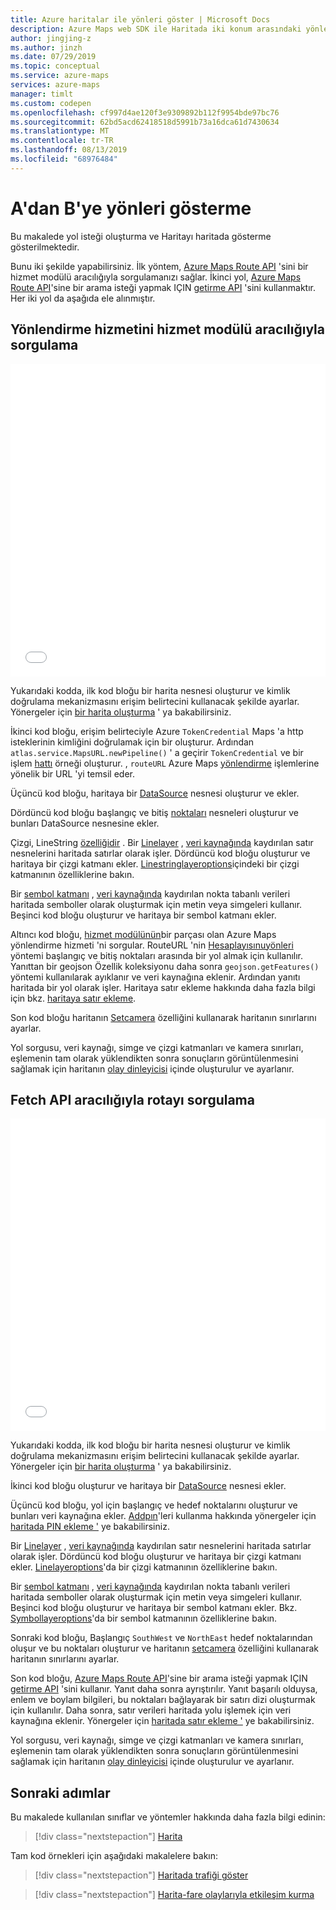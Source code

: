 ```yaml
---
title: Azure haritalar ile yönleri göster | Microsoft Docs
description: Azure Maps web SDK ile Haritada iki konum arasındaki yönleri görüntüleme.
author: jingjing-z
ms.author: jinzh
ms.date: 07/29/2019
ms.topic: conceptual
ms.service: azure-maps
services: azure-maps
manager: timlt
ms.custom: codepen
ms.openlocfilehash: cf997d4ae120f3e9309892b112f9954bde97bc76
ms.sourcegitcommit: 62bd5acd62418518d5991b73a16dca61d7430634
ms.translationtype: MT
ms.contentlocale: tr-TR
ms.lasthandoff: 08/13/2019
ms.locfileid: "68976484"
---
```

# <a name="show-directions-from-a-to-b"></a>A'dan B'ye yönleri gösterme

Bu makalede yol isteği oluşturma ve Haritayı haritada gösterme gösterilmektedir.

Bunu iki şekilde yapabilirsiniz. İlk yöntem, [Azure Maps Route API](https://docs.microsoft.com/rest/api/maps/route/getroutedirections) 'sini bir hizmet modülü aracılığıyla sorgulamanızı sağlar. İkinci yol, [Azure Maps Route API](https://docs.microsoft.com/rest/api/maps/route/getroutedirections)'sine bir arama isteği yapmak IÇIN [getirme API](https://fetch.spec.whatwg.org/) 'sini kullanmaktır. Her iki yol da aşağıda ele alınmıştır.

## <a name="query-the-route-via-service-module"></a>Yönlendirme hizmetini hizmet modülü aracılığıyla sorgulama

<iframe height='500' scrolling='no' title='Bir haritadaki A 'dan B 'ye yönlendirmeler göster (hizmet modülü)' src='//codepen.io/azuremaps/embed/RBZbep/?height=265&theme-id=0&default-tab=js,result&embed-version=2&editable=true' frameborder='no' allowtransparency='true' allowfullscreen='true' style='width: 100%;'><a href='https://codepen.io'>Codepen</a>'da Azure Maps (<a href='https://codepen.io/azuremaps'>@azuremaps</a>) ile <a href='https://codepen.io/azuremaps/pen/RBZbep/'>haritada (hizmet modülü) bir haritadaki a 'dan B 'ye yönlendirmeler göster</a> bölümüne bakın.
</iframe>

Yukarıdaki kodda, ilk kod bloğu bir harita nesnesi oluşturur ve kimlik doğrulama mekanizmasını erişim belirtecini kullanacak şekilde ayarlar. Yönergeler için [bir harita oluşturma](./map-create.md) ' ya bakabilirsiniz.

İkinci kod bloğu, erişim belirteciyle Azure `TokenCredential` Maps 'a http isteklerinin kimliğini doğrulamak için bir oluşturur. Ardından `atlas.service.MapsURL.newPipeline()` ' a geçirir `TokenCredential` ve bir işlem [hattı](https://docs.microsoft.com/javascript/api/azure-maps-rest/atlas.service.pipeline?view=azure-maps-typescript-latest) örneği oluşturur. , `routeURL` Azure Maps [yönlendirme](https://docs.microsoft.com/rest/api/maps/route) işlemlerine yönelik bir URL 'yi temsil eder.

Üçüncü kod bloğu, haritaya bir [DataSource](https://docs.microsoft.com/javascript/api/azure-maps-control/atlas.source.datasource?view=azure-iot-typescript-latest) nesnesi oluşturur ve ekler.

Dördüncü kod bloğu başlangıç ve bitiş [noktaları](https://docs.microsoft.com/javascript/api/azure-maps-control/atlas.data.point?view=azure-iot-typescript-latest) nesneleri oluşturur ve bunları DataSource nesnesine ekler.

Çizgi, LineString [özelliğidir](https://docs.microsoft.com/javascript/api/azure-maps-control/atlas.data.feature?view=azure-iot-typescript-latest) . Bir [Linelayer](https://docs.microsoft.com/javascript/api/azure-maps-control/atlas.layer.linelayer?view=azure-iot-typescript-latest) , [veri kaynağında](https://docs.microsoft.com/javascript/api/azure-maps-control/atlas.source.datasource?view=azure-iot-typescript-latest) kaydırılan satır nesnelerini haritada satırlar olarak işler. Dördüncü kod bloğu oluşturur ve haritaya bir çizgi katmanı ekler. [Linestringlayeroptions](https://docs.microsoft.com/javascript/api/azure-maps-control/atlas.linelayeroptions?view=azure-iot-typescript-latest)içindeki bir çizgi katmanının özelliklerine bakın.

Bir [sembol katmanı](https://docs.microsoft.com/javascript/api/azure-maps-control/atlas.layer.symbollayer?view=azure-iot-typescript-latest) , [veri kaynağında](https://docs.microsoft.com/javascript/api/azure-maps-control/atlas.source.datasource?view=azure-iot-typescript-latest) kaydırılan nokta tabanlı verileri haritada semboller olarak oluşturmak için metin veya simgeleri kullanır. Beşinci kod bloğu oluşturur ve haritaya bir sembol katmanı ekler.

Altıncı kod bloğu, [hizmet modülünün](how-to-use-services-module.md)bir parçası olan Azure Maps yönlendirme hizmeti 'ni sorgular. RouteURL 'nin [Hesaplayısınuyönleri](https://docs.microsoft.com/javascript/api/azure-maps-rest/atlas.service.routeurl?view=azure-iot-typescript-latest#methods) yöntemi başlangıç ve bitiş noktaları arasında bir yol almak için kullanılır. Yanıttan bir geojson Özellik koleksiyonu daha sonra `geojson.getFeatures()` yöntemi kullanılarak ayıklanır ve veri kaynağına eklenir. Ardından yanıtı haritada bir yol olarak işler. Haritaya satır ekleme hakkında daha fazla bilgi için bkz. [haritaya satır ekleme](map-add-line-layer.md).

Son kod bloğu haritanın [Setcamera](https://docs.microsoft.com/javascript/api/azure-maps-control/atlas.map?view=azure-iot-typescript-latest#setcamera-cameraoptions---cameraboundsoptions---animationoptions-) özelliğini kullanarak haritanın sınırlarını ayarlar.

Yol sorgusu, veri kaynağı, simge ve çizgi katmanları ve kamera sınırları, eşlemenin tam olarak yüklendikten sonra sonuçların görüntülenmesini sağlamak için haritanın [olay dinleyicisi](https://docs.microsoft.com/javascript/api/azure-maps-control/atlas.map?view=azure-iot-typescript-latest#events) içinde oluşturulur ve ayarlanır.

## <a name="query-the-route-via-fetch-api"></a>Fetch API aracılığıyla rotayı sorgulama

<iframe height='500' scrolling='no' title='A noktasından B noktasına yol tarifini haritada göster' src='//codepen.io/azuremaps/embed/zRyNmP/?height=469&theme-id=0&default-tab=js,result&embed-version=2&editable=true' frameborder='no' allowtransparency='true' allowfullscreen='true' style='width: 100%;'>Kalem bkz <a href='https://codepen.io/azuremaps/pen/zRyNmP/'>Göster yönergeleri A'dan B'ye bir haritada</a> Azure haritalar tarafından (<a href='https://codepen.io/azuremaps'>@azuremaps</a>) üzerinde <a href='https://codepen.io'>CodePen</a>.
</iframe>

Yukarıdaki kodda, ilk kod bloğu bir harita nesnesi oluşturur ve kimlik doğrulama mekanizmasını erişim belirtecini kullanacak şekilde ayarlar. Yönergeler için [bir harita oluşturma](./map-create.md) ' ya bakabilirsiniz.

İkinci kod bloğu oluşturur ve haritaya bir [DataSource](https://docs.microsoft.com/javascript/api/azure-maps-control/atlas.source.datasource?view=azure-iot-typescript-latest) nesnesi ekler.

Üçüncü kod bloğu, yol için başlangıç ve hedef noktalarını oluşturur ve bunları veri kaynağına ekler. [Addpın](https://docs.microsoft.com/javascript/api/azure-maps-control/atlas.map?view=azure-iot-typescript-latest)'leri kullanma hakkında yönergeler için [haritada PIN ekleme '](map-add-pin.md) ye bakabilirsiniz.

Bir [Linelayer](https://docs.microsoft.com/javascript/api/azure-maps-control/atlas.layer.linelayer?view=azure-iot-typescript-latest) , [veri kaynağında](https://docs.microsoft.com/javascript/api/azure-maps-control/atlas.source.datasource?view=azure-iot-typescript-latest) kaydırılan satır nesnelerini haritada satırlar olarak işler. Dördüncü kod bloğu oluşturur ve haritaya bir çizgi katmanı ekler. [Linelayeroptions](https://docs.microsoft.com/javascript/api/azure-maps-control/atlas.linelayeroptions?view=azure-iot-typescript-latest)'da bir çizgi katmanının özelliklerine bakın.

Bir [sembol katmanı](https://docs.microsoft.com/javascript/api/azure-maps-control/atlas.layer.symbollayer?view=azure-iot-typescript-latest) , [veri kaynağında](https://docs.microsoft.com/javascript/api/azure-maps-control/atlas.source.datasource?view=azure-iot-typescript-latest) kaydırılan nokta tabanlı verileri haritada semboller olarak oluşturmak için metin veya simgeleri kullanır. Beşinci kod bloğu oluşturur ve haritaya bir sembol katmanı ekler. Bkz. [Symbollayeroptions](https://docs.microsoft.com/javascript/api/azure-maps-control/atlas.symbollayeroptions?view=azure-iot-typescript-latest)'da bir sembol katmanının özelliklerine bakın.

Sonraki kod bloğu, Başlangıç `SouthWest` ve `NorthEast` hedef noktalarından oluşur ve bu noktaları oluşturur ve haritanın [setcamera](https://docs.microsoft.com/javascript/api/azure-maps-control/atlas.map?view=azure-iot-typescript-latest#setcamera-cameraoptions---cameraboundsoptions---animationoptions-) özelliğini kullanarak haritanın sınırlarını ayarlar.

Son kod bloğu, [Azure Maps Route API](https://docs.microsoft.com/rest/api/maps/route/getroutedirections)'sine bir arama isteği yapmak IÇIN [getirme API](https://fetch.spec.whatwg.org/) 'sini kullanır. Yanıt daha sonra ayrıştırılır. Yanıt başarılı olduysa, enlem ve boylam bilgileri, bu noktaları bağlayarak bir satırı dizi oluşturmak için kullanılır. Daha sonra, satır verileri haritada yolu işlemek için veri kaynağına eklenir. Yönergeler için [haritada satır ekleme '](map-add-line-layer.md) ye bakabilirsiniz.

Yol sorgusu, veri kaynağı, simge ve çizgi katmanları ve kamera sınırları, eşlemenin tam olarak yüklendikten sonra sonuçların görüntülenmesini sağlamak için haritanın [olay dinleyicisi](https://docs.microsoft.com/javascript/api/azure-maps-control/atlas.map?view=azure-iot-typescript-latest#events) içinde oluşturulur ve ayarlanır.

## <a name="next-steps"></a>Sonraki adımlar

Bu makalede kullanılan sınıflar ve yöntemler hakkında daha fazla bilgi edinin:

> [!div class="nextstepaction"]
> [Harita](https://docs.microsoft.com/javascript/api/azure-maps-control/atlas.map?view=azure-iot-typescript-latest)

Tam kod örnekleri için aşağıdaki makalelere bakın:

> [!div class="nextstepaction"]
> [Haritada trafiği göster](./map-show-traffic.md)

> [!div class="nextstepaction"]
> [Harita-fare olaylarıyla etkileşim kurma](./map-events.md)
